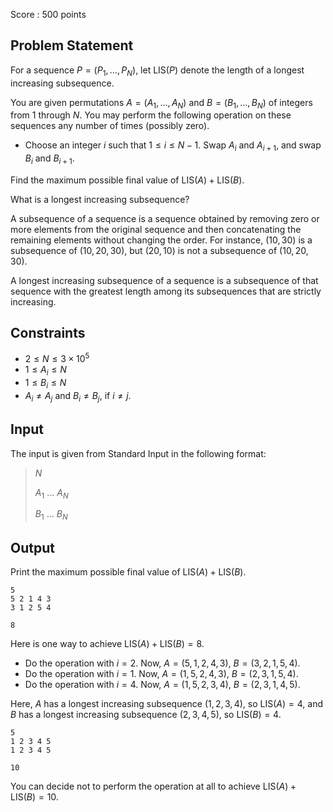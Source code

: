 Score : $500$ points

## Problem Statement

For a sequence $P = (P_1, \ldots, P_N)$, let $\mathrm{LIS}(P)$ denote the length of a longest increasing subsequence.

You are given permutations $A = (A_1, \ldots, A_N)$ and $B = (B_1, \ldots, B_N)$ of integers from $1$ through $N$. You may perform the following operation on these sequences any number of times (possibly zero).

- Choose an integer $i$ such that $1\leq i\leq N-1$. Swap $A_i$ and $A_{i+1}$, and swap $B_i$ and $B_{i+1}$.

Find the maximum possible final value of $\mathrm{LIS}(A) + \mathrm{LIS}(B)$.

What is a longest increasing subsequence?

A subsequence of a sequence is a sequence obtained by removing zero or more elements from the original sequence and then concatenating the remaining elements without changing the order.
For instance, $(10,30)$ is a subsequence of $(10,20,30)$, but $(20,10)$ is not a subsequence of $(10,20,30)$.

A longest increasing subsequence of a sequence is a subsequence of that sequence with the greatest length among its subsequences that are strictly increasing.

## Constraints

- $2\leq N\leq 3\times 10^5$
- $1\leq A_i\leq N$
- $1\leq B_i\leq N$
- $A_i\neq A_j$ and $B_i\neq B_j$, if $i\neq j$.

## Input

The input is given from Standard Input in the following format:

> $N$
> 
> $A_1$ $\ldots$ $A_N$
> 
> $B_1$ $\ldots$ $B_N$

## Output

Print the maximum possible final value of $\mathrm{LIS}(A) + \mathrm{LIS}(B)$.

```input1
5
5 2 1 4 3
3 1 2 5 4
```

```output1
8
```

Here is one way to achieve $\mathrm{LIS}(A) + \mathrm{LIS}(B) = 8$.

- Do the operation with $i = 2$. Now, $A = (5,1,2,4,3)$, $B = (3,2,1,5,4)$.
- Do the operation with $i = 1$. Now, $A = (1,5,2,4,3)$, $B = (2,3,1,5,4)$.
- Do the operation with $i = 4$. Now, $A = (1,5,2,3,4)$, $B = (2,3,1,4,5)$.

Here, $A$ has a longest increasing subsequence $(1,2,3,4)$, so $\mathrm{LIS}(A)=4$, and $B$ has a longest increasing subsequence $(2,3,4,5)$, so $\mathrm{LIS}(B)=4$. 

```input2
5
1 2 3 4 5
1 2 3 4 5
```

```output2
10
```

You can decide not to perform the operation at all to achieve $\mathrm{LIS}(A) + \mathrm{LIS}(B) = 10$.